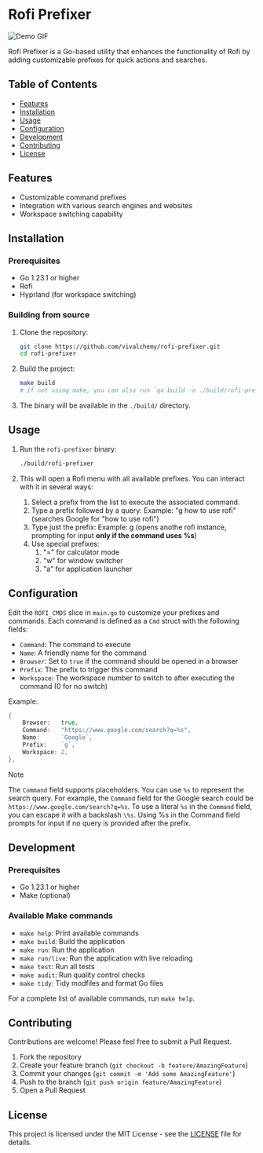 # Rofi Prefixer

![Demo GIF](assets/demo.gif)

Rofi Prefixer is a Go-based utility that enhances the functionality of Rofi by adding customizable prefixes for quick actions and searches.

## Table of Contents

- [Features](#features)
- [Installation](#installation)
- [Usage](#usage)
- [Configuration](#configuration)
- [Development](#development)
- [Contributing](#contributing)
- [License](#license)

## Features

- Customizable command prefixes
- Integration with various search engines and websites
- Workspace switching capability

## Installation

### Prerequisites

- Go 1.23.1 or higher
- Rofi
- Hyprland (for workspace switching)

### Building from source

1. Clone the repository:
   ```bash
   git clone https://github.com/vivalchemy/rofi-prefixer.git
   cd rofi-prefixer
   ```

2. Build the project:
   ```bash
   make build
   # if not using make, you can also run `go build -o ./build/rofi-prefixer ./main.go`
   ```

3. The binary will be available in the `./build/` directory.

## Usage

1. Run the `rofi-prefixer` binary:
    ```bash
    ./build/rofi-prefixer
    ```

2. This will open a Rofi menu with all available prefixes. You can interact with it in several ways:

    1. Select a prefix from the list to execute the associated command.
    2. Type a prefix followed by a query:
        Example: "g how to use rofi" (searches Google for "how to use rofi")
    3. Type just the prefix:
        Example: g (opens anothe rofi instance, prompting for input **only if the command uses %s**)
    4. Use special prefixes:
        1. "=" for calculator mode
        1. "w" for window switcher
        1. "a" for application launcher

## Configuration

Edit the `ROFI_CMDS` slice in `main.go` to customize your prefixes and commands. Each command is defined as a `Cmd` struct with the following fields:

- `Command`: The command to execute
- `Name`: A friendly name for the command
- `Browser`: Set to `true` if the command should be opened in a browser
- `Prefix`: The prefix to trigger this command
- `Workspace`: The workspace number to switch to after executing the command (0 for no switch)

Example:

```go
{
    Browser:   true,
    Command:   "https://www.google.com/search?q=%s",
    Name:      `Google`,
    Prefix:    `g`,
    Workspace: 2,
},
```

> [!NOTE]
> The `Command` field supports placeholders. You can use `%s` to represent the search query. For example, the `Command` field for the Google search could be `https://www.google.com/search?q=%s`. To use a literal `%s` in the `Command` field, you can escape it with a backslash `\%s`. Using %s in the Command field prompts for input if no query is provided after the prefix.

## Development

### Prerequisites

- Go 1.23.1 or higher
- Make (optional)

### Available Make commands

- `make help`: Print available commands
- `make build`: Build the application
- `make run`: Run the application
- `make run/live`: Run the application with live reloading
- `make test`: Run all tests
- `make audit`: Run quality control checks
- `make tidy`: Tidy modfiles and format Go files

For a complete list of available commands, run `make help`.

## Contributing

Contributions are welcome! Please feel free to submit a Pull Request.

1. Fork the repository
2. Create your feature branch (`git checkout -b feature/AmazingFeature`)
3. Commit your changes (`git commit -m 'Add some AmazingFeature'`)
4. Push to the branch (`git push origin feature/AmazingFeature`)
5. Open a Pull Request

## License

This project is licensed under the MIT License - see the [LICENSE](LICENSE) file for details.
